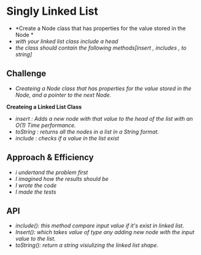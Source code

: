 # Singly Linked List

* *Create a Node class that has properties for the value stored in the Node *
* *with your linked list class include a head*
* *the class should contain the following methods[insert , includes , to string]*

## Challenge

* *Createing a Node class that has properties for the value stored in the Node, and a pointer to the next Node.*

**Createing a Linked List Class**

* *insert : Adds a new node with that value to the head of the list with an O(1) Time performance.*
* *toString : returns all the nodes in a list in a String format.*
* *include : checks if a value in the list exist*


## Approach & Efficiency

* *i undertand the problem first*
* *I imagined how the results should be*
* *I wrote the code*
* *I made the tests*

## API

* *include(): this method compare input value if it's exist in linked list.*
* *Insert(): which takes value of type any adding new node with the input value to the list.*
* *toString(): return a string visiulizing the linked list shape.*
